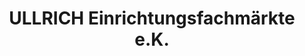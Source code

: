 ---
title: "ULLRICH Einrichtungsfachmärkte e.K."
url: /schneeberg/ullrich-einrichtungsfachmaerkte-e-k/
shop: Gardinen
---
